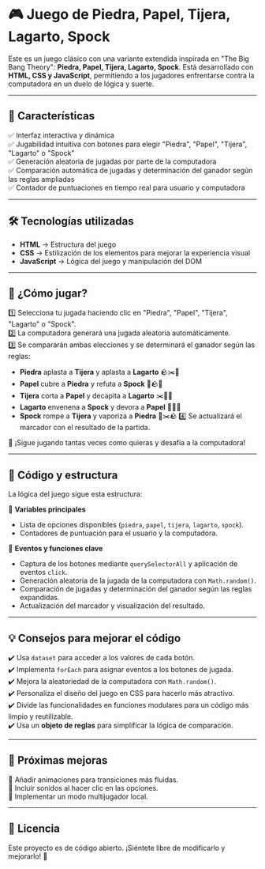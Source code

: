 # 🎮 Juego de Piedra, Papel, Tijera, Lagarto, Spock

Este es un juego clásico con una variante extendida inspirada en "The Big Bang Theory": **Piedra, Papel, Tijera, Lagarto, Spock**. Está desarrollado con **HTML, CSS y JavaScript**, permitiendo a los jugadores enfrentarse contra la computadora en un duelo de lógica y suerte. 

---

## 🚀 Características

✅ Interfaz interactiva y dinámica<br>
✅ Jugabilidad intuitiva con botones para elegir "Piedra", "Papel", "Tijera", "Lagarto" o "Spock"<br>
✅ Generación aleatoria de jugadas por parte de la computadora<br>
✅ Comparación automática de jugadas y determinación del ganador según las reglas ampliadas<br>
✅ Contador de puntuaciones en tiempo real para usuario y computadora

---

## 🛠️ Tecnologías utilizadas

- **HTML** → Estructura del juego
- **CSS** → Estilización de los elementos para mejorar la experiencia visual
- **JavaScript** → Lógica del juego y manipulación del DOM

---

## 🎲 ¿Cómo jugar?

1️⃣ Selecciona tu jugada haciendo clic en "Piedra", "Papel", "Tijera", "Lagarto" o "Spock".<br>
2️⃣ La computadora generará una jugada aleatoria automáticamente.<br>
3️⃣ Se compararán ambas elecciones y se determinará el ganador según las reglas:<br>
   - **Piedra** aplasta a **Tijera** y aplasta a **Lagarto** 🪨✂️🦎
   - **Papel** cubre a **Piedra** y refuta a **Spock** 📄🪨🖖
   - **Tijera** corta a **Papel** y decapita a **Lagarto** ✂️📄🦎
   - **Lagarto** envenena a **Spock** y devora a **Papel** 🦎🖖📄
   - **Spock** rompe a **Tijera** y vaporiza a **Piedra** 🖖✂️🪨
4️⃣ Se actualizará el marcador con el resultado de la partida.<br>

🔁 ¡Sigue jugando tantas veces como quieras y desafía a la computadora!

---

## 🔧 Código y estructura

La lógica del juego sigue esta estructura:

📌 **Variables principales**
- Lista de opciones disponibles (`piedra`, `papel`, `tijera`, `lagarto`, `spock`).
- Contadores de puntuación para el usuario y la computadora.

📌 **Eventos y funciones clave**
- Captura de los botones mediante `querySelectorAll` y aplicación de eventos `click`.
- Generación aleatoria de la jugada de la computadora con `Math.random()`.
- Comparación de jugadas y determinación del ganador según las reglas expandidas.
- Actualización del marcador y visualización del resultado.

---

## 💡 Consejos para mejorar el código

✔️ Usa `dataset` para acceder a los valores de cada botón.<br>
✔️ Implementa `forEach` para asignar eventos a los botones de jugada.<br>
✔️ Mejora la aleatoriedad de la computadora con `Math.random()`.<br>
✔️ Personaliza el diseño del juego en CSS para hacerlo más atractivo.<br>
✔️ Divide las funcionalidades en funciones modulares para un código más limpio y reutilizable.<br>
✔️ Usa un **objeto de reglas** para simplificar la lógica de comparación.

---

## 📌 Próximas mejoras

🔹 Añadir animaciones para transiciones más fluidas.<br>
🔹 Incluir sonidos al hacer clic en las opciones.<br>
🔹 Implementar un modo multijugador local.<br>

---

## 📜 Licencia

Este proyecto es de código abierto. ¡Siéntete libre de modificarlo y mejorarlo! 🚀